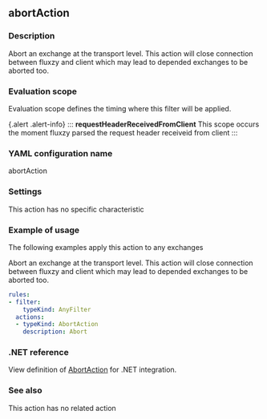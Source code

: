## abortAction

### Description

Abort an exchange at the transport level. This action will close connection between fluxzy and client which may lead to depended exchanges to be aborted too.

### Evaluation scope

Evaluation scope defines the timing where this filter will be applied. 

{.alert .alert-info}
:::
**requestHeaderReceivedFromClient** This scope occurs the moment fluxzy parsed the request header receiveid from client
:::

### YAML configuration name

abortAction

### Settings

This action has no specific characteristic

### Example of usage

The following examples apply this action to any exchanges

Abort an exchange at the transport level. This action will close connection between fluxzy and client which may lead to depended exchanges to be aborted too.

```yaml
rules:
- filter:
    typeKind: AnyFilter
  actions:
  - typeKind: AbortAction
    description: Abort
```



### .NET reference

View definition of [AbortAction](https://docs.fluxzy.io/api/Fluxzy.Rules.Actions.AbortAction.html) for .NET integration.

### See also

This action has no related action

